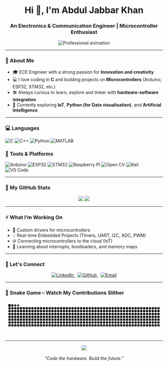 <h1 align="center">Hi 👋, I'm Abdul Jabbar Khan</h1>
<h3 align="center">An Electronics & Communication Engineer | Microcontroller Enthusiast</h3>

<p align="center">
  <img src="https://media.giphy.com/media/L8K62iTDkzGX6/giphy.gif" width="300" alt="Professional animation">
</p>

---

### 🚀 About Me

- 🎓 ECE Engineer with a strong passion for **Innovation and creativity**  
- 💻 I love coding in **C** and building projects on **Microcontrollers** (Arduino, ESP32, STM32, etc.)  
- 🛠️ Always curious to learn, explore and tinker with **hardware-software integration**  
- 🌱 Currently exploring **IoT**, **Python (for Data visualisation)**, and **Artificial Intelligence**

---

### 💻 Languages
<p align="left">
  <img src="https://img.shields.io/badge/C-00599C?style=for-the-badge&logo=c&logoColor=white" alt="C"/>
  <img src="https://img.shields.io/badge/C++-00599C?style=for-the-badge&logo=c%2B%2B&logoColor=white" alt="C++"/>
  <img src="https://img.shields.io/badge/Python-3776AB?style=for-the-badge&logo=python&logoColor=white" alt="Python"/>
  <img src="https://img.shields.io/badge/MATLAB-0076A8?style=for-the-badge&logo=Mathworks&logoColor=white" alt="MATLAB"/>
</p>

### 🧰 Tools & Platforms
<p align="left">
  <img src="https://img.shields.io/badge/Arduino-00979D?style=for-the-badge&logo=arduino&logoColor=white" alt="Arduino"/>
  <img src="https://img.shields.io/badge/ESP32-323232?style=for-the-badge&logo=espressif&logoColor=white" alt="ESP32"/>
  <img src="https://img.shields.io/badge/STM32-03234B?style=for-the-badge&logo=stmicroelectronics&logoColor=white" alt="STM32"/>
  <img src="https://img.shields.io/badge/Raspberry%20Pi-C51A4A?style=for-the-badge&logo=raspberry-pi&logoColor=white" alt="Raspberry Pi"/>
  <img src="https://img.shields.io/badge/OpenCV-5C3EE8?style=for-the-badge&logo=opencv&logoColor=white" alt="Open CV"/>
  <img src="https://img.shields.io/badge/Keil µVision-007ACC?style=for-the-badge&logo=circle&logoColor=white" alt=Keil uVision/>
  <img src="https://img.shields.io/badge/VS Code-0078d7?style=for-the-badge&logo=visual-studio-code&logoColor=white" alt="VS Code"/>
</p>


---

### 📂 My GitHub Stats

<p align="center">
  <img src="https://github-readme-stats.vercel.app/api?username=CodingMango&show_icons=true&theme=radical" width="450">
  <img src="https://github-readme-stats.vercel.app/api/top-langs/?username=CodingMango&layout=compact&theme=radical" width="350">
</p>

---

### ⚡ What I’m Working On

- 🔧 Custom drivers for microcontrollers  
- 💡 Real-time Embedded Projects (Timers, UART, I2C, ADC, PWM)  
- 🌐 Connecting microcontrollers to the cloud (IoT)  
- 🧠 Learning about interrupts, bootloaders, and memory maps  

---

### 🤝 Let's Connect

<p align="center">
  <a href="https://www.linkedin.com/in/jabbar-khan-abdul/" target="_blank">
    <img src="https://img.shields.io/badge/LinkedIn-0A66C2?style=flat&logo=linkedin&logoColor=white" alt="LinkedIn">
  </a>
  &nbsp;
  <a href="https://github.com/CodingMango" target="_blank">
    <img src="https://img.shields.io/badge/GitHub-171515?style=flat&logo=github&logoColor=white" alt="GitHub">
  </a>
  &nbsp;
  <a href="mailto:jk7906485@gmail.com" target="_blank">
    <img src="https://img.shields.io/badge/Email-D14836?style=flat&logo=gmail&logoColor=white" alt="Email">
  </a>
</p>


---

### 🐍 Snake Game – Watch My Contributions Slither

<div align="center">
  <img alt="GitHub Snake" src="https://raw.githubusercontent.com/CodingMango/CodingMango/output/github-snake-dark.svg" />
</div>

---

<p align="center">
  <img src="https://media.giphy.com/media/f3iwJFOVOwuy7K6FFw/giphy.gif" width="300">
</p>

<p align="center"><i>"Code the hardware. Build the future."</i></p>
